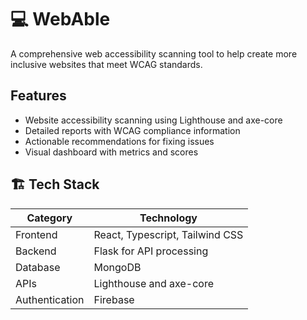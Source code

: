 # 💻 WebAble 

A comprehensive web accessibility scanning tool to help create more inclusive websites that meet WCAG standards.

## Features

- Website accessibility scanning using Lighthouse and axe-core
- Detailed reports with WCAG compliance information
- Actionable recommendations for fixing issues
- Visual dashboard with metrics and scores

## 🏗️ Tech Stack

| Category      | Technology                                   |
|---------------|----------------------------------------------|
| Frontend      | React, Typescript, Tailwind CSS              |
| Backend       | Flask for API processing                     |
| Database      | MongoDB                                      |
| APIs          | Lighthouse and axe-core                      |
| Authentication | Firebase                                    |
